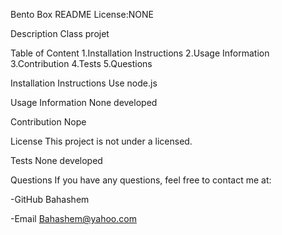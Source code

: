 Bento Box README
License:NONE

Description
Class projet

Table of Content
1.Installation Instructions 2.Usage Information 3.Contribution 4.Tests 5.Questions

Installation Instructions
Use node.js

Usage Information
None developed

Contribution
Nope

License
This project is not under a licensed.

Tests
None developed

Questions
If you have any questions, feel free to contact me at:

-GitHub Bahashem

-Email Bahashem@yahoo.com
